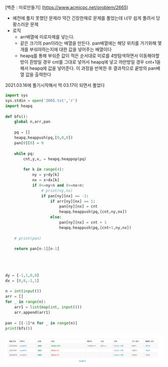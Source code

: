 [백준 : 미로만들기] (https://www.acmicpc.net/problem/2665)



- 예전에 풀지 못했던 문제라 약간 긴장한채로 문제를 풀었는데 너무 쉽게 풀려서 당황스러운 문제
- 로직
  - arr배열에 미로자체를 넣는다.
  - 같은 크기의 pan이라는 배열을 만든다. pan배열에는 해당 위치를 가기위해 몇개를 부숴야하는지에 대한 값을 넣어주는 배열이다
  - heapq를 통해 부숴준 값이 적은 순서대로 미로를 4방탐색하면서 이동해야할 방이 흰방일 경우 cnt를 그대로 넣어서 heapq에 넣고 까만방일 경우 cnt+1을 해서 heapq에 값을 넣어준다. 이 과정을 반복한 후 결과적으로 끝방의 pan배열 값을 출력한다



2021.03.16에 풀기시작해서 딱 03.17이 되면서 풀었다



```python
import sys
sys.stdin = open('2665.txt','r')
import heapq

def bfs():
    global n,arr,pan

    pq = []
    heapq.heappush(pq,[0,0,0])
    pan[0][0] = 0

    while pq:
        cnt,y,x, = heapq.heappop(pq)

        for k in range(4):
            ny = y+dy[k]
            nx = x+dx[k]
            if 0<=ny<n and 0<=nx<n:
                # print(ny,nx)
                if pan[ny][nx] == -1:
                    if arr[ny][nx] == 1:
                        pan[ny][nx] = cnt
                        heapq.heappush(pq,[cnt,ny,nx])
                    else:
                        pan[ny][nx] = cnt + 1
                        heapq.heappush(pq,[cnt+1,ny,nx])

    # print(pan)

    return pan[n-1][n-1]

                    


dy = [-1,1,0,0]
dx = [0,0,-1,1]

n = int(input())
arr = []
for _ in range(n):
    arr1 = list(map(int, input()))
    arr.append(arr1)

pan = [[-1]*n for _ in range(n)]
print(bfs())
```

![20210317_000829](20210317_000829.png)